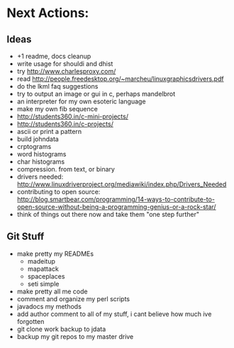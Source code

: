 Next Actions:
=============

Ideas
-----
- +1 readme, docs cleanup
- write usage for shouldi and dhist
- try http://www.charlesproxy.com/
- read http://people.freedesktop.org/~marcheu/linuxgraphicsdrivers.pdf
- do the lkml faq suggestions
- try to output an image or gui in c, perhaps mandelbrot
- an interpreter for my own esoteric language
- make my own fib sequence
- http://students360.in/c-mini-projects/
- http://students360.in/c-projects/
- ascii or print a pattern
- build johndata
- crptograms
- word histograms
- char histograms
- compression.  from text, or binary
- drivers needed: http://www.linuxdriverproject.org/mediawiki/index.php/Drivers_Needed
- contributing to open source: http://blog.smartbear.com/programming/14-ways-to-contribute-to-open-source-without-being-a-programming-genius-or-a-rock-star/
- think of things out there now and take them "one step further"


Git Stuff
-------------------------
- make pretty my READMEs
    - madeitup
    - mapattack
    - spaceplaces
    - seti simple
- make pretty all me code
- comment and organize my perl scripts
- javadocs my methods
- add author comment to all of my stuff, i cant believe how much ive forgotten
- git clone work backup to jdata
- backup my git repos to my master drive
